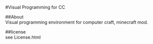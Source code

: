 #Visual Programming for CC  

##About  
Visual programming environment for computer craft, minecraft mod.  

##license  
see License.html